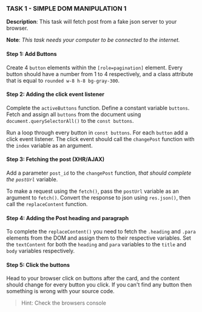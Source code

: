 ### TASK 1 - SIMPLE DOM MANIPULATION 1

**Description**: This task will fetch post from a fake json server to your browser.

**Note**: _This task needs your computer to be connected to the internet._

#### Step 1: **Add Buttons**

Create 4 `button` elements within the `[role=pagination]` element. Every button should have a number from 1 to 4 respectively, and a class attribute that is equal to `rounded w-8 h-8 bg-gray-300`.

#### Step 2: **Adding the click event listener**

Complete the `activeButtons` function. Define a constant variable `buttons`. Fetch and assign all `buttons` from the document using `document.querySelectorAll()` to the `const buttons`.

Run a loop through every button in `const buttons`. For each `button` add a click event listener. The click event should call the `changePost` function with the `index` variable as an argument.

#### Step 3: **Fetching the post (XHR/AJAX)**

Add a parameter `post_id` to the `changePost` function, _that should complete the `postUrl`_ variable.

To make a request using the `fetch()`, pass the `postUrl` variable as an argument to `fetch()`. Convert the response to json using `res.json()`, then call the `replaceContent` function.

#### Step 4: **Adding the Post heading and paragraph**

To complete the `replaceContent()` you need to
fetch the `.heading` and `.para` elements from the DOM and assign them to their respective variables.
Set the `textContent` for both the `heading` and `para` variables to the `title` and `body` variables respectively.

#### Step 5: **Click the buttons**

Head to your browser click on buttons after the card, and the content should change for every button you click. If you can't find any button then something is wrong with your source code.

> Hint: Check the browsers console
